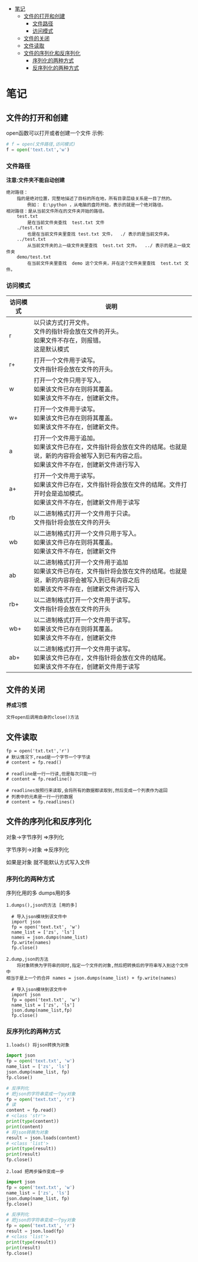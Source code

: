 <!-- TOC -->
* [笔记](#)
  * [文件的打开和创建](#)
    * [文件路径](#)
    * [访问模式](#)
  * [文件的关闭](#)
  * [文件读取](#)
  * [文件的序列化和反序列化](#)
    * [序列化的两种方式](#)
    * [反序列化的两种方式](#)
<!-- TOC -->

# 笔记
## 文件的打开和创建
open函数可以打开或者创建一个文件
示例:
```python
# f = open(文件路径,访问模式)
f = open('text.txt','w')
```
### 文件路径
**注意:文件夹不能自动创建**

    绝对路径：
        指的是绝对位置，完整地描述了目标的所在地，所有目录层级关系是一目了然的。
            例如： E:\python ，从电脑的盘符开始，表示的就是一个绝对路径。
    相对路径：是从当前文件所在的文件夹开始的路径。
        test.txt 
            是在当前文件夹查找  test.txt 文件
        ./test.txt 
            也是在当前文件夹里查找 test.txt 文件，  ./ 表示的是当前文件夹。
        ../test.txt 
            从当前文件夹的上一级文件夹里查找  test.txt 文件。  ../ 表示的是上一级文件夹
        demo/test.txt 
            在当前文件夹里查找  demo 这个文件夹，并在这个文件夹里查找  test.txt 文件。

### 访问模式
    
| 访问模式 | 说明                                                                                        |
|------|-------------------------------------------------------------------------------------------|
| r    | 以只读方式打开文件。<br/>文件的指针将会放在文件的开头。<br/>如果文件不存在，则报错。<br/>这是默认模式                                |
| r+   | 打开一个文件用于读写。<br/>文件指针将会放在文件的开头。                                                            |
| w    | 打开一个文件只用于写入。<br/>如果该文件已存在则将其覆盖。<br/>如果该文件不存在，创建新文件。                                       |
| w+   | 打开一个文件用于读写。<br/>如果该文件已存在则将其覆盖。<br/>如果该文件不存在，创建新文件。                                        |
| a    | 打开一个文件用于追加。<br/>如果该文件已存在，文件指针将会放在文件的结尾。也就是说，新的内容将会被写入到已有内容之后。<br/>如果该文件不存在，创建新文件进行写入      |
| a+   | 打开一个文件用于读写。<br/>如果该文件已存在，文件指针将会放在文件的结尾。文件打开时会是追加模式。<br/>如果该文件不存在，创建新文件用于读写                |
| rb   | 以二进制格式打开一个文件用于只读。<br/>文件指针将会放在文件的开头                                                       |
| wb   | 以二进制格式打开一个文件只用于写入。<br/>如果该文件已存在则将其覆盖。<br/>如果该文件不存在，创建新文件                                  |
| ab   | 以二进制格式打开一个文件用于追加<br/>如果该文件已存在，文件指针将会放在文件的结尾。也就是说，新的内容将会被写入到已有内容之后<br/> 如果该文件不存在，创建新文件进行写入 |
| rb+  | 以二进制格式打开一个文件用于读写。<br/>文件指针将会放在文件的开头                                                       |
| wb+  | 以二进制格式打开一个文件用于读写。<br/>如果该文件已存在则将其覆盖。<br/>如果该文件不存在，创建新文件                                   |
| ab+  | 以二进制格式打开一个文件用于读写。<br/>如果该文件已存在，文件指针将会放在文件的结尾。<br/>如果该文件不存在，创建新文件用于读写                      |
## 文件的关闭
**养成习惯**
      
    文件open后调用自身的close()方法
## 文件读取
  ```
  fp = open('txt.txt','r')
  # 默认情况下,read是一个字节一个字节读
  # content = fp.read()
  
  # readline是一行一行读,但是每次只能一行
  # content = fp.readline()
  
  # readlines按照行来读取,会将所有的数据都读取到,然后变成一个列表作为返回
  # 列表中的元素是一行一行的数据
  # content = fp.readlines()
  ```
## 文件的序列化和反序列化
对象->字节序列 =>序列化

字节序列->对象 =>反序列化

如果是对象  就不能默认方式写入文件
### 序列化的两种方式
序列化用的多   dumps用的多

    1.dumps(),json的方法 [用的多]

      # 导入json模块到该文件中
      import json
      fp = open('text.txt', 'w')
      name_list = ['zs', 'ls']
      names = json.dumps(name_list)
      fp.write(names)
      fp.close()

    2.dump,json的方法 
        将对象转换为字符串的同时,指定一个文件的对象,然后把转换后的字符串写入到这个文件中
    相当于是上一个的合并 names = json.dumps(name_list) + fp.write(names)

      # 导入json模块到该文件中
      import json
      fp = open('text.txt', 'w')
      name_list = ['zs', 'ls']
      json.dump(name_list,fp)
      fp.close()

### 反序列化的两种方式
    1.loads() 将json转换为对象
```python
import json
fp = open('text.txt', 'w')
name_list = ['zs', 'ls']
json.dump(name_list, fp)
fp.close()

# 反序列化
# 把json的字符串变成一个py对象
fp = open('text.txt', 'r')
# 读
content = fp.read()
# <class 'str'>
print(type(content))
print(content)
# 将json转换为对象
result = json.loads(content)
# <class 'list'>
print(type(result))
print(result)
fp.close()

```

    2.load 把两步操作变成一步
```python
import json
fp = open('text.txt', 'w')
name_list = ['zs', 'ls']
json.dump(name_list, fp)
fp.close()

# 反序列化
# 把json的字符串变成一个py对象
fp = open('text.txt', 'r')
result = json.load(fp)
# <class 'list'>
print(type(result))
print(result)
fp.close()

```